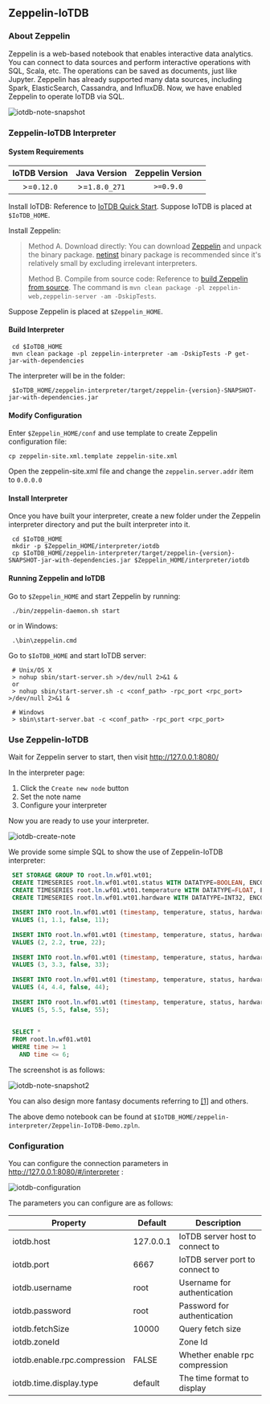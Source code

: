 <!--

    Licensed to the Apache Software Foundation (ASF) under one
    or more contributor license agreements.  See the NOTICE file
    distributed with this work for additional information
    regarding copyright ownership.  The ASF licenses this file
    to you under the Apache License, Version 2.0 (the
    "License"); you may not use this file except in compliance
    with the License.  You may obtain a copy of the License at
    
        http://www.apache.org/licenses/LICENSE-2.0
    
    Unless required by applicable law or agreed to in writing,
    software distributed under the License is distributed on an
    "AS IS" BASIS, WITHOUT WARRANTIES OR CONDITIONS OF ANY
    KIND, either express or implied.  See the License for the
    specific language governing permissions and limitations
    under the License.

-->

## Zeppelin-IoTDB

### About Zeppelin

Zeppelin is a web-based notebook that enables interactive data analytics. You can connect to data sources and perform interactive operations with SQL, Scala, etc. The operations can be saved as documents, just like Jupyter. Zeppelin has already supported many data sources, including Spark, ElasticSearch, Cassandra, and InfluxDB. Now, we have enabled Zeppelin to operate IoTDB via SQL. 

![iotdb-note-snapshot](https://alioss.timecho.com/docs/img/github/102752947-520a3e80-43a5-11eb-8fb1-8fac471c8c7e.png)



### Zeppelin-IoTDB Interpreter

#### System Requirements

| IoTDB Version | Java Version  | Zeppelin Version |
| :-----------: | :-----------: | :--------------: |
|  >=`0.12.0`   | >=`1.8.0_271` |    `>=0.9.0`     |

Install IoTDB: Reference to [IoTDB Quick Start](../QuickStart/QuickStart.html). Suppose IoTDB is placed at `$IoTDB_HOME`.

Install Zeppelin:
> Method A. Download directly: You can download [Zeppelin](https://zeppelin.apache.org/download.html#) and unpack the binary package. [netinst](http://www.apache.org/dyn/closer.cgi/zeppelin/zeppelin-0.9.0/zeppelin-0.9.0-bin-netinst.tgz) binary package is recommended since it's relatively small by excluding irrelevant interpreters.
> 
> Method B. Compile from source code: Reference to [build Zeppelin from source](https://zeppelin.apache.org/docs/latest/setup/basics/how_to_build.html). The command is `mvn clean package -pl zeppelin-web,zeppelin-server -am -DskipTests`.

Suppose Zeppelin is placed at `$Zeppelin_HOME`.

#### Build Interpreter

```
 cd $IoTDB_HOME
 mvn clean package -pl zeppelin-interpreter -am -DskipTests -P get-jar-with-dependencies
```

The interpreter will be in the folder:

```
 $IoTDB_HOME/zeppelin-interpreter/target/zeppelin-{version}-SNAPSHOT-jar-with-dependencies.jar
```


#### Modify Configuration

Enter `$Zeppelin_HOME/conf` and use template to create Zeppelin configuration file:

```shell
cp zeppelin-site.xml.template zeppelin-site.xml
```

Open the zeppelin-site.xml file and change the `zeppelin.server.addr` item to `0.0.0.0`



#### Install Interpreter

Once you have built your interpreter, create a new folder under the Zeppelin interpreter directory and put the built interpreter into it. 

```
 cd $IoTDB_HOME
 mkdir -p $Zeppelin_HOME/interpreter/iotdb
 cp $IoTDB_HOME/zeppelin-interpreter/target/zeppelin-{version}-SNAPSHOT-jar-with-dependencies.jar $Zeppelin_HOME/interpreter/iotdb
```



#### Running Zeppelin and IoTDB

Go to `$Zeppelin_HOME` and start Zeppelin by running: 

```
 ./bin/zeppelin-daemon.sh start
```

or in Windows:

```
 .\bin\zeppelin.cmd
```

Go to `$IoTDB_HOME` and start IoTDB server:

```
 # Unix/OS X
 > nohup sbin/start-server.sh >/dev/null 2>&1 &
 or
 > nohup sbin/start-server.sh -c <conf_path> -rpc_port <rpc_port> >/dev/null 2>&1 &
 
 # Windows
 > sbin\start-server.bat -c <conf_path> -rpc_port <rpc_port>
```



### Use Zeppelin-IoTDB

Wait for Zeppelin server to start, then visit http://127.0.0.1:8080/

In the interpreter page: 

1. Click the `Create new node` button
2. Set the note name
3. Configure your interpreter

Now you are ready to use your interpreter.

![iotdb-create-note](https://alioss.timecho.com/docs/img/github/102752945-5171a800-43a5-11eb-8614-53b3276a3ce2.png)

We provide some simple SQL to show the use of Zeppelin-IoTDB interpreter:

```sql
 SET STORAGE GROUP TO root.ln.wf01.wt01;
 CREATE TIMESERIES root.ln.wf01.wt01.status WITH DATATYPE=BOOLEAN, ENCODING=PLAIN;
 CREATE TIMESERIES root.ln.wf01.wt01.temperature WITH DATATYPE=FLOAT, ENCODING=PLAIN;
 CREATE TIMESERIES root.ln.wf01.wt01.hardware WITH DATATYPE=INT32, ENCODING=PLAIN;
 
 INSERT INTO root.ln.wf01.wt01 (timestamp, temperature, status, hardware)
 VALUES (1, 1.1, false, 11);
 
 INSERT INTO root.ln.wf01.wt01 (timestamp, temperature, status, hardware)
 VALUES (2, 2.2, true, 22);
 
 INSERT INTO root.ln.wf01.wt01 (timestamp, temperature, status, hardware)
 VALUES (3, 3.3, false, 33);
 
 INSERT INTO root.ln.wf01.wt01 (timestamp, temperature, status, hardware)
 VALUES (4, 4.4, false, 44);
 
 INSERT INTO root.ln.wf01.wt01 (timestamp, temperature, status, hardware)
 VALUES (5, 5.5, false, 55);
 
 
 SELECT *
 FROM root.ln.wf01.wt01
 WHERE time >= 1
   AND time <= 6;
```

The screenshot is as follows:

![iotdb-note-snapshot2](https://alioss.timecho.com/docs/img/github/102752948-52a2d500-43a5-11eb-9156-0c55667eb4cd.png)

You can also design more fantasy documents referring to [[1]](https://zeppelin.apache.org/docs/0.9.0/usage/display_system/basic.html) and others.

The above demo notebook can be found at  `$IoTDB_HOME/zeppelin-interpreter/Zeppelin-IoTDB-Demo.zpln`.



### Configuration

You can configure the connection parameters in http://127.0.0.1:8080/#/interpreter :

![iotdb-configuration](https://alioss.timecho.com/docs/img/github/102752940-50407b00-43a5-11eb-94fb-3e3be222183c.png)

The parameters you can configure are as follows:

| Property                     | Default   | Description                     |
| ---------------------------- | --------- | ------------------------------- |
| iotdb.host                   | 127.0.0.1 | IoTDB server host to connect to |
| iotdb.port                   | 6667      | IoTDB server port to connect to |
| iotdb.username               | root      | Username for authentication     |
| iotdb.password               | root      | Password for authentication     |
| iotdb.fetchSize              | 10000     | Query fetch size                |
| iotdb.zoneId                 |           | Zone Id                         |
| iotdb.enable.rpc.compression | FALSE     | Whether enable rpc compression  |
| iotdb.time.display.type      | default   | The time format to display      |


